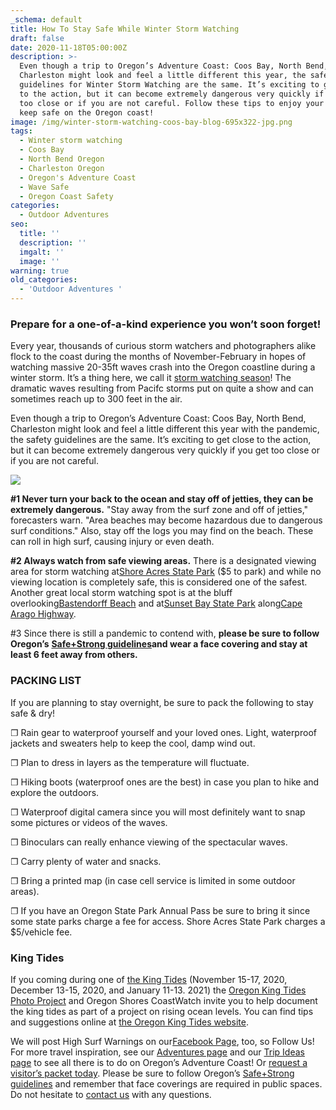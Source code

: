 ```yaml
---
_schema: default
title: How To Stay Safe While Winter Storm Watching
draft: false
date: 2020-11-18T05:00:00Z
description: >-
  Even though a trip to Oregon’s Adventure Coast: Coos Bay, North Bend,
  Charleston might look and feel a little different this year, the safety
  guidelines for Winter Storm Watching are the same. It’s exciting to get close
  to the action, but it can become extremely dangerous very quickly if you get
  too close or if you are not careful. Follow these tips to enjoy your stay and
  keep safe on the Oregon coast!
image: /img/winter-storm-watching-coos-bay-blog-695x322-jpg.png
tags:
  - Winter storm watching
  - Coos Bay
  - North Bend Oregon
  - Charleston Oregon
  - Oregon's Adventure Coast
  - Wave Safe
  - Oregon Coast Safety
categories:
  - Outdoor Adventures
seo:
  title: ''
  description: ''
  imgalt: ''
  image: ''
warning: true
old_categories:
  - 'Outdoor Adventures '
---
```

### Prepare for a one-of-a-kind experience you won’t soon forget!

Every year, thousands of curious storm watchers and photographers alike flock to the coast during the months of November-February in hopes of watching massive 20-35ft waves crash into the Oregon coastline during a winter storm. It’s a thing here, we call it [storm watching season](https://www.oregonsadventurecoast.com/storm-watching/)! The dramatic waves resulting from Pacifc storms put on quite a show and can sometimes reach up to 300 feet in the air.

Even though a trip to Oregon’s Adventure Coast: Coos Bay, North Bend, Charleston might look and feel a little different this year with the pandemic, the safety guidelines are the same. It’s exciting to get close to the action, but it can become extremely dangerous very quickly if you get too close or if you are not careful.

![](/img/winter-storm-watching-oregons-adventure-coast-blog-695x322-jpg.jpg)

**\#1 Never turn your back to the ocean and stay off of jetties, they can be extremely dangerous.** "Stay away from the surf zone and off of jetties," forecasters warn. "Area beaches may become hazardous due to dangerous surf conditions." Also, stay off the logs you may find on the beach. These can roll in high surf, causing injury or even death.

**\#2 Always watch from safe viewing areas.** There is a designated viewing area for storm watching at[Shore Acres State Park](https://www.oregonsadventurecoast.com/state-parks-and-national-lands/) ($5 to park) and while no viewing location is completely safe, this is considered one of the safest. Another great local storm watching spot is at the bluff overlooking[Bastendorff Beach](https://www.oregonsadventurecoast.com/undeveloped-beaches/) and at[Sunset Bay State Park](https://www.oregonsadventurecoast.com/state-parks-and-national-lands/) along[Cape Arago Highway](https://www.oregonsadventurecoast.com/tripideas/explore-the-cape-arago-beach-loop/).



\#3 Since there is still a pandemic to contend with, **please be sure to follow Oregon’s** [**Safe+Strong guidelines**](https://coronavirus.oregon.gov/Pages/default.aspx#:~:text=Oregonians%20must%20come%20together%20to,once%20it's%20available%20to%20you)**and wear a face covering and stay at least 6 feet away from others.**

### PACKING LIST

If you are planning to stay overnight, be sure to pack the following to stay safe & dry!

❐ Rain gear to waterproof yourself and your loved ones. Light, waterproof jackets and sweaters help to keep the cool, damp wind out.

❐ Plan to dress in layers as the temperature will fluctuate.

❐ Hiking boots (waterproof ones are the best) in case you plan to hike and explore the outdoors.

❐ Waterproof digital camera since you will most definitely want to snap some pictures or videos of the waves.

❐ Binoculars can really enhance viewing of the spectacular waves.

❐ Carry plenty of water and snacks.

❐ Bring a printed map (in case cell service is limited in some outdoor areas).

❐ If you have an Oregon State Park Annual Pass be sure to bring it since some state parks charge a fee for access. Shore Acres State Park charges a $5/vehicle fee.

### King Tides

If you coming during one of [the King Tides](https://kcby.com/search?find=King%20Tides) (November 15-17, 2020, December 13-15, 2020, and January 11-13. 2021) the [Oregon King Tides Photo Project](https://kcby.com/search?find=Oregon%20King%20Tides%20Photo%20Project) and Oregon Shores CoastWatch invite you to help document the king tides as part of a project on rising ocean levels. You can find tips and suggestions online at [the Oregon King Tides website](https://www.oregonkingtides.net/).

We will post High Surf Warnings on our[Facebook Page](https://www.facebook.com/OregonsAdventureCoast/), too, so Follow Us! For more travel inspiration, see our [Adventures page](https://www.oregonsadventurecoast.com/adventures) and our [Trip Ideas page](https://www.oregonsadventurecoast.com/tripideas) to see all there is to do on Oregon’s Adventure Coast! Or [request a visitor’s packet today](https://www.oregonsadventurecoast.com/contact/#contactform). Please be sure to follow Oregon’s [Safe+Strong guidelines](https://coronavirus.oregon.gov/Pages/default.aspx#:~:text=Oregonians%20must%20come%20together%20to,once%20it's%20available%20to%20you) and remember that face coverings are required in public spaces. Do not hesitate to [contact us](https://www.oregonsadventurecoast.com/contact/) with any questions.